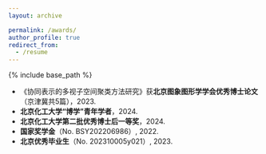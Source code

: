 ```yaml
---
layout: archive

permalink: /awards/
author_profile: true
redirect_from:
  - /resume
---
```


{% include base_path %}

- 《协同表示的多视子空间聚类方法研究》获**北京图象图形学学会优秀博士论文**（京津冀共5篇），2023.
- **北京化工大学“博学”青年学者**，2024.
- **北京化工大学第二批优秀博士后一等奖**，2024.
- **国家奖学金**（No. BSY202206986）, 2022.
- **北京优秀毕业生**（No. 202310005y021）, 2023.

